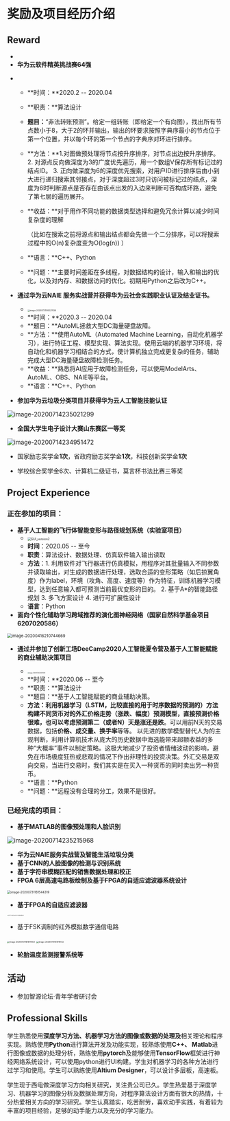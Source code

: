 # 奖励及项目经历介绍

## Reward

- 
- **华为云软件精英挑战赛64强**

* * **时间：**2020.2 -- 2020.04

  * **职责：**算法设计

  * **题目：**“非法转账预测”。给定一组转账（即给定一个有向图），找出所有节点数小于8，大于2的环并输出，输出的环要求按照字典序最小的节点位于第一个位置，并以每个环的第一个节点的字典序对环进行排序。

  * **方法：**1.对图做预处理将节点按升序排序，对节点出边按升序排序。 2. 对源点反向做深度为3的广度优先遍历，用一个数组V保存所有标记过的结点ID。 3. 正向做深度为6的深度优先搜索，对用户ID进行排序后由小到大进行递归搜索其邻接点，对于深度超过3时只访问被标记过的结点，深度为6时判断源点是否存在由该点出发的入边来判断可否构成环路，避免了第七层的遍历展开。

  * **收益：**对于用作不同功能的数据类型选择和避免冗余计算以减少时间复杂度的理解

    （比如在搜索之前将源点和输出结点都会先做一个二分排序，可以将搜索过程中的O(n)复杂度变为O(log(n)) ）
  
  * **语言：**C++、Python
  
  * **问题：**主要时间差距在多线程，对数据结构的设计，输入和输出的优化，以及对内存、和数据访问的优化。初期用Python之后改为C++。
  
* **通过华为云NAIE 服务实战营并获得华为云社会实践职业认证及结业证书。**
  * <img src="/img/in-post/20_07/image-20200731100627838.png" alt="image-20200731100627838" style="zoom: 33%;" />
  * **时间：**2020.3 -- 2020.04
  * **题目：**AutoML拯救大型DC海量硬盘故障。
  * **方法：**使用AutoML（Automated Machine Learning，自动化机器学习），进行特征工程、模型实现、算法实现。使用云端的机器学习环境，将自动化和机器学习相结合的方式，使计算机独立完成更复杂的任务，辅助完成大型DC海量硬盘故障检测任务。
  * **收益：**熟悉将AI应用于故障检测任务，可以使用ModelArts、AutoML、OBS、NAIE等平台。
  * **语言：**C++、Python

- **参加华为云垃圾分类项目并获得华为云人工智能技能认证**

![image-20200714235021299](/img/in-post/20_07/image-20200714235021299.png)

* **全国大学生电子设计大赛山东赛区一等奖**

![image-20200714234951472](/img/in-post/20_07/image-20200714234951472.png)

* 国家励志奖学金**1次**，省政府励志奖学金**1次**，科技创新奖学金**1次**

* 学校综合奖学金6次、计算机二级证书，莫言杯书法比赛三等奖

## Project Experience

### 正在参加的项目：

* **基于人工智能的飞行体智能变形与路径规划系统（实验室项目）**
  * <img src="/img/in-post/20_07/GUI_version2-6197205.png" alt="GUI_version2" style="zoom:50%;" />
  * **时间**：2020.05 -- 至今 
  * **职责**：算法设计、数据处理、仿真软件输入输出读取 
  * **方法**：1. 利用软件对飞行器进行仿真模拟，用程序对其批量输入不同参数并读取输出，对生成的数据进行处理，选取合适的变形策略（如后掠翼角度）作为label，环境（攻角、高度、速度等）作为特征，训练机器学习模型，达到任意输入都可预测当前最优变形的目的。 2. 基于A*的智能路径规划 3. 多飞方案设计 4. 进行可扩展性设计 
  * **语言**：Python
* **面向个性化辅助学习跨域推荐的演化图神经网络（国家自然科学基金项目6207020586）**

<img src="/img/in-post/20_07/image-20200416210744669.png" alt="image-20200416210744669" style="zoom:67%;" />



* **通过并参加了创新工场DeeCamp2020人工智能夏令营及基于人工智能赋能的商业辅助决策项目**

  * <img src="/img/in-post/20_07/image-20200725224021008.png" alt="image-20200725224021008" style="zoom: 20%;" />
  * **时间：**2020.06 -- 至今
  * **职责：**算法设计
  * **题目：**基于人工智能赋能的商业辅助决策。
  * **方法：**利用机器学习（LSTM，比较直接的用于时序数据的预测的）方法构建不同货币对的外汇价格走势（涨跌、幅度）预测模型，直接预测价格很难，也可以考虑预测第二（或者N）天是**涨还是跌**。可以用前N天的交易数据，包括**价格、成交量、换手率**等等。
    以先进的数学模型替代人为的主观判断，利用计算机技术从庞大的历史数据中海选能带来超额收益的多种“大概率”事件以制定策略。这极大地减少了投资者情绪波动的影响，避免在市场极度狂热或悲观的情况下作出非理性的投资决策。外汇交易是双向交易，当进行交易时，我们其实是在买入一种货币的同时卖出另一种货币。
  * **语言：**Python
  * **问题：**远程没有合理的分工，效果不是很好。

### 已经完成的项目：

- **基于MATLAB的图像预处理和人脸识别**

![image-20200714235215968](/img/in-post/20_07/image-20200714235215968.png)

- **华为云NAIE服务实战营及智能生活垃圾分类**
- **基于CNN的人脸图像的检测与识别系统**
- **基于字符串模糊匹配的销售数据处理和校正**
- **FPGA 6层高速电路板绘制及基于FPGA的自适应滤波器系统设计**

<img src="/img/in-post/20_07/image-20200731161544319.png" alt="image-20200731161544319" style="zoom:50%;" />

- **基于FPGA的自适应滤波器**

<img src="/img/in-post/20_07/%E5%9F%BA%E4%BA%8EFPGA%E7%9A%84%E8%87%AA%E9%80%82%E5%BA%94%E4%BF%A1%E5%8F%B7%E6%BB%A4%E6%B3%A2%E5%99%A8%E7%94%B5%E8%B7%AF%E8%AE%BE%E8%AE%A1.jpg" alt="基于FPGA的自适应信号滤波器电路设计" style="zoom: 15%;" />

- 基于FSK调制的红外模拟数字通信电路

<img src="/img/in-post/20_07/image-20200731161941553.png" alt="image-20200731161941553" style="zoom: 33%;" />

<img src="/img/in-post/20_07/image-20200731161915132.png" alt="image-20200731161915132" style="zoom:33%;" />



- **轮胎温度监测报警系统等**

## 活动

- 参加智源论坛·青年学者研讨会

## Professional Skills

学生熟悉使用**深度学习方法、机器学习方法的图像或数据的处理及**相关理论和程序实现。熟练使用**Python**进行算法开发及功能实现，较熟练使用**C++、 Matlab**进行图像或数据的处理分析，熟练使用**pytorch**及能够使用**TensorFlow**框架进行神经网络系统设计，可以使用python进行UI构建。学生对机器学习的各种方法进行过学习和使用。学生可以熟练使用**Altium Designer**，可以设计多层板，高速板。

学生现于西电做深度学习方向相关研究，关注贵公司已久。学生热爱基于深度学习、机器学习的图像分析及数据处理方向，对程序算法设计方面有很大的热情，十分热爱相关方向的学习研究。学生认真踏实，吃苦耐劳，喜欢动手实践，有着较为丰富的项目经验，足够的动手能力以及充分的学习能力。

















